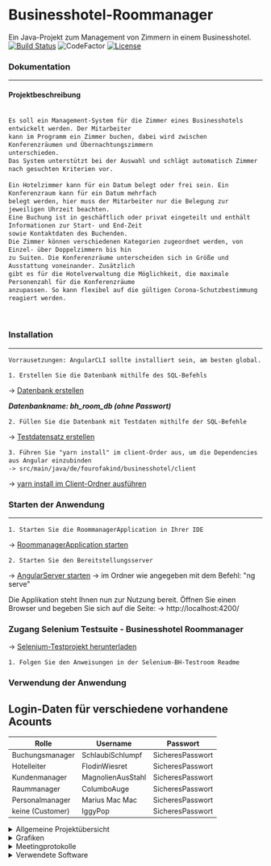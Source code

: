 
# Businesshotel-Roommanager
Ein Java-Projekt zum Management von Zimmern in einem Businesshotel.<br> 
[![Build Status](https://github.com/fh-erfurt/Businesshotel-Roommanager/workflows/JavaCIwithMaven/badge.svg)](https://github.com/fh-erfurt/Businesshotel-Roommanager/actions)
![CodeFactor](https://img.shields.io/badge/JAVA-14-blue)
[![License](http://img.shields.io/:license-mit-blue.svg)](https://github.com/fh-erfurt/Businesshotel-Roommanager/blob/master/LICENSE)

### Dokumentation

___

#### Projektbeschreibung
```

Es soll ein Management-System für die Zimmer eines Businesshotels entwickelt werden. Der Mitarbeiter 
kann im Programm ein Zimmer buchen, dabei wird zwischen Konferenzräumen und Übernachtungszimmern 
unterschieden.
Das System unterstützt bei der Auswahl und schlägt automatisch Zimmer nach gesuchten Kriterien vor.

Ein Hotelzimmer kann für ein Datum belegt oder frei sein. Ein Konferenzraum kann für ein Datum mehrfach 
belegt werden, hier muss der Mitarbeiter nur die Belegung zur jeweiligen Uhrzeit beachten.
Eine Buchung ist in geschäftlich oder privat eingeteilt und enthält Informationen zur Start- und End-Zeit 
sowie Kontaktdaten des Buchenden.
Die Zimmer können verschiedenen Kategorien zugeordnet werden, von Einzel- über Doppelzimmern bis hin 
zu Suiten. Die Konferenzräume unterscheiden sich in Größe und Ausstattung voneinander. Zusätzlich 
gibt es für die Hotelverwaltung die Möglichkeit, die maximale Personenzahl für die Konferenzräume 
anzupassen. So kann flexibel auf die gültigen Corona-Schutzbestimmung reagiert werden. 



```
### Installation

___

```
Vorrausetzungen: AngularCLI sollte installiert sein, am besten global.

```

	1. Erstellen Sie die Datenbank mithilfe des SQL-Befehls 
-> [Datenbank erstellen](database/DatabaseCreate.sql) 

***Datenbankname: bh_room_db  (ohne Passwort)***

	2. Füllen Sie die Datenbank mit Testdaten mithilfe der SQL-Befehle
-> [Testdatensatz erstellen](database/Testdatensatz.sql) 

	3. Führen Sie "yarn install" im client-Order aus, um die Dependencies aus Angular einzubinden
	-> src/main/java/de/fourofakind/businesshotel/client
-> [yarn install im Client-Ordner ausführen](src/main/java/de/fourofakind/businesshotel/client) 

### Starten der Anwendung

___

	1. Starten Sie die RoommanagerApplication in Ihrer IDE
-> [RoommanagerApplication starten](src/main/java/de/fourofakind/businesshotel/server/RoommanagerApplication.java) 
	
	2. Starten Sie den Bereitstellungsserver 
-> [AngularServer starten](src/main/java/de/fourofakind/businesshotel/client)
	-> im Ordner wie angegeben mit dem Befehl: "ng serve"

Die Applikation steht Ihnen nun zur Nutzung bereit. Öffnen Sie einen Browser und begeben Sie sich auf die Seite:
	-> http://localhost:4200/


### Zugang Selenium Testsuite - Businesshotel Roommanager
	
-> [Selenium-Testprojekt herunterladen](https://github.com/Thom-Mon/Selenium_Test_BH_Room.git)
	
	1. Folgen Sie den Anweisungen in der Selenium-BH-Testroom Readme
	
### Verwendung der Anwendung
## Login-Daten für verschiedene vorhandene Acounts

| Rolle | Username | Passwort  |
|---|---|---|
| Buchungsmanager | SchlaubiSchlumpf | SicheresPasswort |
| Hotelleiter | FlodinWiesret | SicheresPasswort |
| Kundenmanager | MagnolienAusStahl | SicheresPasswort |
| Raummanager | ColumboAuge | SicheresPasswort |
| Personalmanager | Marius Mac Mac | SicheresPasswort |
| keine (Customer) | IggyPop | SicheresPasswort |
	
<details>
<summary> Allgemeine Projektübersicht </summary>
<br>

## Projektteam
* Niklas Wiemuth
* Marius Lange
* Thomas Gebel

## Anforderungsbeschreibung
Grobziele sind:

	- Erstellung und Implementierung eines Raumverwaltungssystem
	- Erstellung und Implementierung eines Buchungsverwaltungssystem
	- Erstellung und Implementierung eines Kundenverwaltungssystem
	- Erstellung und Implementierung eines Personalverwaltungssystem

## Abgrenzungskriterien
Nicht zum Projektumfang gehören:

	- Lohnbuchhaltung/Zeiterfassung
	- Rechnung und Mahnwesen
	
</details>


<details>
<summary> Grafiken </summary>
<br>

### Projektübersicht
![alt text](Projektübersicht.png "Projektübersicht Bild")

### Klassendiagramm
![alt text](Klassendiagramm.png "Klassenübersicht Bild")

### Use Case Diagramme
<details>
<summary>UseCaseDiagramme Booking</summary>

![alt text](UseCaseDiagramme_Booking.png "UseCaseDiagramme Booking")

</details>
<details>
<summary>UseCaseDiagramme Customer</summary>

![alt text](UseCaseDiagramme_Customer.png "UseCaseDiagramme Customer")

</details>
<details>
<summary>UseCaseDiagramme Room</summary>

![alt text](UseCaseDiagramme_Room.png "UseCaseDiagramme Room")

</details>	

</details>



<details>
<summary> Meetingprotokolle </summary>
<br>

* [Java 1](Meeting_Protocols/Meetings.md) 
* [Java 2](Meeting_Protocols/Meetings2.md)

</details>






<details>
<summary> Verwendete Software </summary>
<br>

* [IntelliJ](https://www.jetbrains.com/de-de/idea/) - IDE für JAVA (Server)
* [Webstorm](https://www.jetbrains.com/de-de/webstorm/) - IDE für Angular (Client)
* [VSCode](https://code.visualstudio.com/) - IDE für Angular (Client)	
* [draw.io](https://app.diagrams.net/) - Tool für die Erstellung der Diagramme
* [lucidchart](https://app.lucidchart.com/) - Tool für die Erstellung der Diagramme
* [Office](https://www.office.com/) - Office Programm
* [Git](https://git-scm.com/) - Versionskontrolle
* [Webex](https://www.webex.com/de/video-conferencing.html) - Kommunikationsmittel für regelmäßige Meetings
* [Telegram](https://telegram.org/) - Kommunikationsmittel zum schnellen Austausch
* [MySQLWorkbench](https://www.mysql.com/de/products/workbench/) - Entwurf der Datenbank und Generierung des SQL Skripts

</details>


